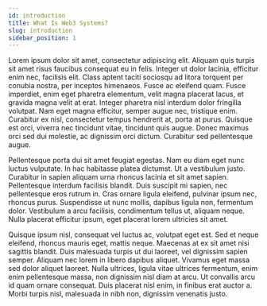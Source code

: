 ```yaml
---
id: introduction
title: What Is Web3 Systems?
slug: introduction 
sidebar_position: 1
---
```


Lorem ipsum dolor sit amet, consectetur adipiscing elit. Aliquam quis turpis sit amet risus faucibus consequat eu in felis. Integer ut dolor lacinia, efficitur enim nec, facilisis elit. Class aptent taciti sociosqu ad litora torquent per conubia nostra, per inceptos himenaeos. Fusce ac eleifend quam. Fusce imperdiet, enim eget pharetra elementum, velit magna placerat lacus, et gravida magna velit at erat. Integer pharetra nisl interdum dolor fringilla volutpat. Nam eget magna efficitur, semper augue nec, tristique enim. Curabitur ex nisl, consectetur tempus hendrerit at, porta at purus. Quisque est orci, viverra nec tincidunt vitae, tincidunt quis augue. Donec maximus orci sed dui molestie, ac dignissim orci dictum. Curabitur sed pellentesque augue.

Pellentesque porta dui sit amet feugiat egestas. Nam eu diam eget nunc luctus vulputate. In hac habitasse platea dictumst. Ut a vestibulum justo. Curabitur in sapien aliquam urna rhoncus lacinia et sit amet sapien. Pellentesque interdum facilisis blandit. Duis suscipit mi sapien, nec pellentesque eros rutrum in. Cras ornare ligula eleifend, pulvinar ipsum nec, rhoncus purus. Suspendisse ut nunc mollis, dapibus ligula non, fermentum dolor. Vestibulum a arcu facilisis, condimentum tellus ut, aliquam neque. Nulla placerat efficitur ipsum, eget placerat lorem ultricies sit amet.

Quisque ipsum nisl, consequat vel luctus ac, volutpat eget est. Sed et neque eleifend, rhoncus mauris eget, mattis neque. Maecenas at ex sit amet nisi sagittis blandit. Duis malesuada turpis ut dui laoreet, vel dignissim sapien semper. Aliquam nec lorem in libero dapibus aliquet. Vivamus eget massa sed dolor aliquet laoreet. Nulla ultrices, ligula vitae ultrices fermentum, enim enim pellentesque massa, non dignissim nisl diam at arcu. Ut convallis arcu id quam ornare consequat. Duis placerat nisl enim, in finibus erat auctor a. Morbi turpis nisl, malesuada in nibh non, dignissim venenatis justo.